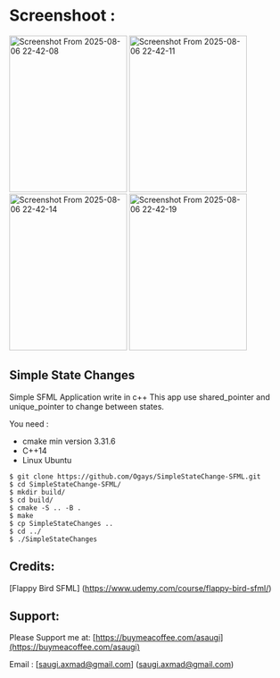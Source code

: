 # Screenshoot :
<img width="211" height="280" alt="Screenshot From 2025-08-06 22-42-08" src="https://github.com/user-attachments/assets/b72fc007-dd0d-489d-a48f-7fb53434de6c" />
<img width="211" height="280" alt="Screenshot From 2025-08-06 22-42-11" src="https://github.com/user-attachments/assets/3f71a429-8b85-4a93-8b14-6798478f1a18" />
<img width="211" height="280" alt="Screenshot From 2025-08-06 22-42-14" src="https://github.com/user-attachments/assets/68fd8024-7464-4f9f-9f22-7d4e1baeffab" />
<img width="211" height="280" alt="Screenshot From 2025-08-06 22-42-19" src="https://github.com/user-attachments/assets/ae9239f8-8ae7-4a82-9b4c-a574cdb6c772" />

## Simple State Changes
Simple SFML Application write in c++
This app use shared_pointer and unique_pointer to change between states.

You need :
* cmake min version 3.31.6
* C++14
* Linux Ubuntu


```
$ git clone https://github.com/Ogays/SimpleStateChange-SFML.git
$ cd SimpleStateChange-SFML/
$ mkdir build/
$ cd build/
$ cmake -S .. -B .
$ make
$ cp SimpleStateChanges ..
$ cd ../
$ ./SimpleStateChanges
```

## Credits:
[Flappy Bird SFML] (https://www.udemy.com/course/flappy-bird-sfml/)

## Support:
Please Support me at:
[https://buymeacoffee.com/asaugi](https://buymeacoffee.com/asaugi)

Email : [saugi.axmad@gmail.com] (saugi.axmad@gmail.com)
